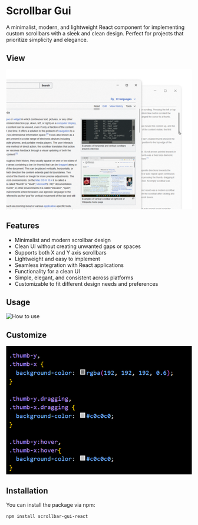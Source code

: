 # Scrollbar Gui

A minimalist, modern, and lightweight React component for implementing custom 
scrollbars with a sleek and clean design. Perfect for projects that prioritize simplicity and elegance.

## View

![React Custom Scrollbar GUI](./public/view.png)


## Features

- Minimalist and modern scrollbar design
- Clean UI without creating unwanted gaps or spaces
- Supports both X and Y axis scrollbars
- Lightweight and easy to implement
- Seamless integration with React applications
- Functionality for a clean UI
- Simple, elegant, and consistent across platforms
- Customizable to fit different design needs and preferences

## Usage

![How to use](./public/usage.pngp)

## Customize

![How to use](./public/customize.png)

## Installation

You can install the package via npm:

```bash
npm install scrollbar-gui-react



